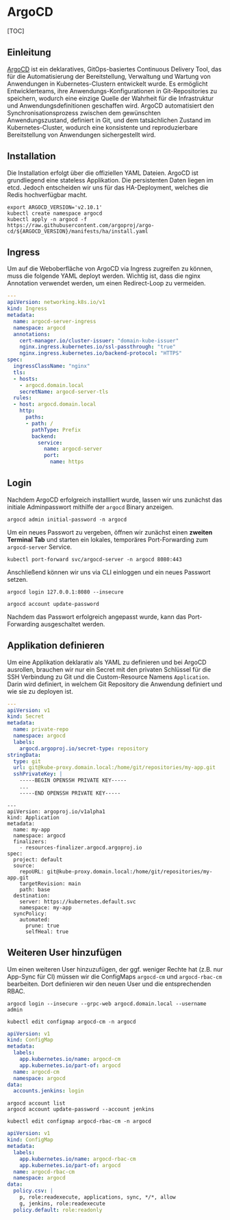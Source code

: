 # ArgoCD

[TOC]

## Einleitung
[ArgoCD](https://argo-cd.readthedocs.io/en/stable/) ist ein deklaratives, GitOps-basiertes Continuous Delivery Tool, 
das für die Automatisierung der Bereitstellung, Verwaltung und Wartung von Anwendungen in Kubernetes-Clustern entwickelt wurde. 
Es ermöglicht Entwicklerteams, ihre Anwendungs-Konfigurationen in Git-Repositories zu speichern, wodurch eine einzige Quelle der Wahrheit
für die Infrastruktur und Anwendungsdefinitionen geschaffen wird. ArgoCD automatisiert den Synchronisationsprozess
zwischen dem gewünschten Anwendungszustand, definiert in Git, und dem tatsächlichen Zustand im Kubernetes-Cluster,
wodurch eine konsistente und reproduzierbare Bereitstellung von Anwendungen sichergestellt wird.

## Installation
Die Installation erfolgt über die offiziellen YAML Dateien. ArgoCD ist grundliegend eine stateless Applikation.
Die persistenten Daten liegen im etcd. Jedoch entscheiden wir uns für das HA-Deployment, welches die Redis hochverfügbar macht.

```shell
export ARGOCD_VERSION='v2.10.1'
kubectl create namespace argocd
kubectl apply -n argocd -f https://raw.githubusercontent.com/argoproj/argo-cd/${ARGOCD_VERSION}/manifests/ha/install.yaml
```

## Ingress
Um auf die Weboberfläche von ArgoCD via Ingress zugreifen zu können, muss die folgende YAML deployt werden.
Wichtig ist, dass die nginx Annotation verwendet werden, um einen Redirect-Loop zu vermeiden.

```yaml
---
apiVersion: networking.k8s.io/v1
kind: Ingress
metadata:
  name: argocd-server-ingress
  namespace: argocd
  annotations:
    cert-manager.io/cluster-issuer: "domain-kube-issuer"
    nginx.ingress.kubernetes.io/ssl-passthrough: "true"
    nginx.ingress.kubernetes.io/backend-protocol: "HTTPS"
spec:
  ingressClassName: "nginx"
  tls:
  - hosts:
    - argocd.domain.local
    secretName: argocd-server-tls
  rules:
  - host: argocd.domain.local
    http:
      paths:
      - path: /
        pathType: Prefix
        backend:
          service:
            name: argocd-server
            port:
              name: https
```

## Login
Nachdem ArgoCD erfolgreich installliert wurde, lassen wir uns zunächst das initiale Adminpasswort mithilfe 
der `argocd` Binary anzeigen.

```shell
argocd admin initial-password -n argocd
```

Um ein neues Passwort zu vergeben, öffnen wir zunächst einen **zweiten Terminal Tab** und starten ein lokales, temporäres  Port-Forwarding
zum `argocd-server` Service.

```shell
kubectl port-forward svc/argocd-server -n argocd 8080:443
```

Anschließend können wir uns via CLI einloggen und ein neues Passwort setzen.

```shell
argocd login 127.0.0.1:8080 --insecure
```

```shell
argocd account update-password
```

Nachdem das Passwort erfolgreich angepasst wurde, kann das Port-Forwarding ausgeschaltet werden.

## Applikation definieren
Um eine Applikation deklarativ als YAML zu definieren und bei ArgoCD ausrollen, brauchen wir nur ein Secret mit
den privaten Schlüssel für die SSH Verbindung zu Git und die Custom-Resource Namens `Application`. Darin wird definiert,
in welchem Git Repository die Anwendung definiert und wie sie zu deployen ist.

```yaml
---
apiVersion: v1
kind: Secret
metadata:
  name: private-repo
  namespace: argocd
  labels:
    argocd.argoproj.io/secret-type: repository
stringData:
  type: git
  url: git@kube-proxy.domain.local:/home/git/repositories/my-app.git
  sshPrivateKey: |
    -----BEGIN OPENSSH PRIVATE KEY-----
    ...
    -----END OPENSSH PRIVATE KEY-----
```

```shell
---
apiVersion: argoproj.io/v1alpha1
kind: Application
metadata:
  name: my-app
  namespace: argocd
  finalizers:
    - resources-finalizer.argocd.argoproj.io
spec:
  project: default
  source:
    repoURL: git@kube-proxy.domain.local:/home/git/repositories/my-app.git
    targetRevision: main
    path: base
  destination:
    server: https://kubernetes.default.svc
    namespace: my-app
  syncPolicy:
    automated:
      prune: true
      selfHeal: true
```

## Weiteren User hinzufügen
Um einen weiteren User hinzuzufügen, der ggf. weniger Rechte hat (z.B. nur App-Sync für CI)
müssen wir die ConfigMaps `argocd-cm` und `argocd-rbac-cm` bearbeiten. Dort definieren wir den neuen User
und die entsprechenden RBAC.

```shell
argocd login --insecure --grpc-web argocd.domain.local --username admin
```

```shell
kubectl edit configmap argocd-cm -n argocd
```

```yaml
apiVersion: v1
kind: ConfigMap
metadata:
  labels:
    app.kubernetes.io/name: argocd-cm
    app.kubernetes.io/part-of: argocd
  name: argocd-cm
  namespace: argocd
data:
  accounts.jenkins: login
```

```shell
argocd account list
argocd account update-password --account jenkins
```

```shell
kubectl edit configmap argocd-rbac-cm -n argocd
```

```yaml
apiVersion: v1
kind: ConfigMap
metadata:
  labels:
    app.kubernetes.io/name: argocd-rbac-cm
    app.kubernetes.io/part-of: argocd
  name: argocd-rbac-cm
  namespace: argocd
data:
  policy.csv: |
    p, role:readexecute, applications, sync, */*, allow
    g, jenkins, role:readexecute
  policy.default: role:readonly
```
